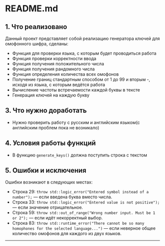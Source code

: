 # README.md

## 1. Что реализовано

Данный проект представляет собой реализацию генератора ключей для омофонного шифра, сделаны:

- Функция для проверки языка, с которым будет проводиться работа
- Функция проверки корректности ввода
- Функция получения положительного числа
- Функция получения рандомного числа
- Функция определения количества всех омофонов
- Получение границ стандартным способом от 1 до 99 и вторым -, исходя из языка, с которым ведётся работа
- Вычисление частоты встречаемости каждой буквы в тексте
- Генерация ключей на каждую букву

## 3. Что нужно доработать

 - Нужно проверить работу с русским и английским языком(с английским проблем пока не возникало)

## 4. Условия работы функций

- В функцию `generate_keys()` должна поступить строка с текстом

## 5. Ошибки и исключения

Ошибки возникают в следующих местах:

- Строка 29: `throw std::logic_error("Entered symbol instead of a number");` — если введена буква вместо числа.
- Строка 33: `throw std::logic_error("Entered value is not positive");` — если значение отрицательное.
- Строка 59: `throw std::out_of_range("Wrong number input. Must be 1 or 2");` — если идёт некорректный выбор.
- Строка 83: `throw std::runtime_error("There cannot be so many homophones for the selected language...")` — если неверное общее количество омофонов для каждого из двух языков.

---